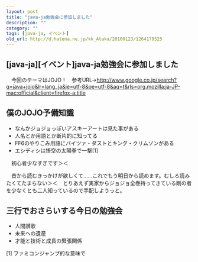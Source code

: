 ```yaml
---
layout: post
title: "java-ja勉強会に参加しました"
description: ""
category: ""
tags: [java-ja, イベント]
old_url: http://d.hatena.ne.jp/kk_Ataka/20100123/1264179525
---
```


\[java-ja\]\[イベント\]java-ja勉強会に参加しました
--------------------------------------------------

　今回のテーマはJOJO！　参考URL→<http://www.google.co.jp/search?q=java+jojo&lr=lang_ja&ie=utf-8&oe=utf-8&aq=t&rls=org.mozilla:ja-JP-mac:official&client=firefox-a:title>

僕のJOJO予備知識
----------------

-   なんかジョジョっぽいアスキーアートは見た事がある
-   人名とか用語とか断片的に知ってる
-   FF6のやりこみ用語にバイツァ・ダストとキング・クリムゾンがある
-   エシディシは悟空の太陽拳で一撃[1]

　初心者少なすぎです＞＜

　昔から読むきっかけが欲しくて……これでもう明日から読めます。むしろ読みたくてたまらない＞＜　とりあえず実家からジョジョ全巻持ってきている剛の者を少なくとも二人知っているので手配しようっと。

三行でおさらいする今日の勉強会
------------------------------

-   人間讃歌
-   未来への遺産
-   才能と技術と成長の緊張関係

[1] ファミコンジャンプ的な意味で

